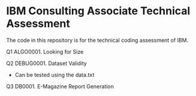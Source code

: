 # IBM Consulting Associate Technical Assessment

The code in this repository is for the technical coding assessment of IBM. 

Q1 ALGO0001. Looking for Size

Q2 DEBUG0001. Dataset Validity
- Can be tested using the data.txt

Q3 DB0001. E-Magazine Report Generation



